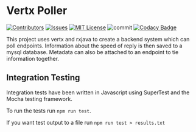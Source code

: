 # Vertx Poller
[![Contributors][contributors-shield]][contributors-url]
[![Issues][issues-shield]][issues-url]
[![MIT License][license-shield]][license-url]
![commit][commits-shield]
[![Codacy Badge](https://app.codacy.com/project/badge/Grade/bccc5ed2c8e1438998881d4a4ddeb8e7)](https://www.codacy.com/manual/christophperrins/poller-vertx-rxjava?utm_source=github.com&amp;utm_medium=referral&amp;utm_content=christophperrins/poller-vertx-rxjava&amp;utm_campaign=Badge_Grade)

<!-- Links -->
[contributors-shield]: https://img.shields.io/github/contributors/christophperrins/poller-vertx-rxjava.svg
[contributors-url]: https://github.com/christophperrins/poller-vertx-rxjava/graphs/contributors

[issues-shield]: https://img.shields.io/github/issues/christophperrins/poller-vertx-rxjava.svg
[issues-url]: https://github.com/christophperrins/poller-vertx-rxjava/issues

[license-shield]: https://img.shields.io/github/license/christophperrins/poller-vertx-rxjava.svg
[license-url]: https://github.com/christophperrins/poller-vertx-rxjava/blob/master/LICENSE.txt

[commits-shield]: https://img.shields.io/github/commits-since/christophperrins/poller-vertx-rxjava/v0.0.0/developer?label=commits%20since%20v0.0.0

This project uses vertx and rxjava to create a backend system which can poll endpoints. Information about the speed of reply is then saved to a mysql database. Metadata can also be attached to an endpoint to tie information together.

## Integration Testing
Integration tests have been written in Javascript using SuperTest and the Mocha testing framework.

To run the tests run `npm run test`.

If you want test output to a file run `npm run test > results.txt`
